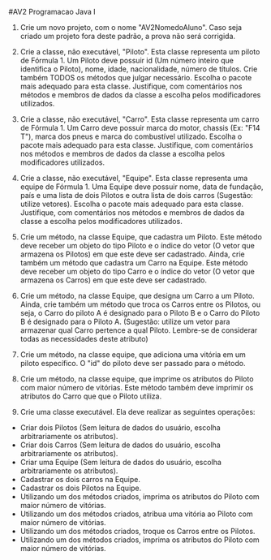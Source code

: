 #AV2 Programacao Java I
1. Crie um novo projeto, com o nome "AV2NomedoAluno". Caso seja criado um projeto fora deste padrão, a prova não será corrigida.

2. Crie a classe, não executável, "Piloto". Esta classe representa um piloto de Fórmula 1.
Um Piloto deve possuir id (Um número inteiro que identifica o Piloto), nome, idade, nacionalidade, número de títulos. Crie também TODOS os métodos que julgar necessário. Escolha o pacote mais adequado para esta classe. Justifique, com comentários nos métodos e membros de dados da classe a escolha pelos modificadores utilizados.

3. Crie a classe, não executável, "Carro". Esta classe representa um carro de Fórmula 1.
Um Carro deve possuir marca do motor, chassis (Ex: "F14 T"), marca dos pneus e marca do combustível utilizado. Escolha o pacote mais adequado para esta classe. Justifique, com comentários nos métodos e membros de dados da classe a escolha pelos modificadores utilizados.

4. Crie a classe, não executável, "Equipe". Esta classe representa uma equipe de Fórmula 1.
Uma Equipe deve possuir nome, data de fundação, país e uma lista de dois Pilotos e outra lista de dois carros (Sugestão: utilize vetores). Escolha o pacote mais adequado para esta classe. Justifique, com comentários nos métodos e membros de dados da classe a escolha pelos modificadores utilizados.

5. Crie um método, na classe Equipe, que cadastra um Piloto. Este método deve receber um objeto do tipo Piloto e o índice do vetor (O vetor que armazena os Pilotos) em que este deve ser cadastrado. Ainda, crie também um método que cadastra um Carro na Equipe. Este método deve receber um objeto do tipo Carro e o índice do vetor (O vetor que armazena os Carros) em que este deve ser cadastrado.

6. Crie um método, na classe Equipe, que designa um Carro a um Piloto. Ainda, crie também um método que troca os Carros entre os Pilotos, ou seja, o Carro do piloto A é designado para o Piloto B e o Carro do Piloto B é designado para o Piloto A. (Sugestão: utilize um vetor para armazenar qual Carro pertence a qual Piloto. Lembre-se de considerar todas as necessidades deste atributo)

7. Crie um método, na classe equipe, que adiciona uma vitória em um piloto específico. O "id" do piloto deve ser passado para o método.

8. Crie um método, na classe equipe, que imprime os atributos do Piloto com maior número de vitórias. Este método também deve imprimir os atributos do Carro que que o Piloto utiliza.

9. Crie uma classe executável. Ela deve realizar as seguintes operações:

* Criar dois Pilotos (Sem leitura de dados do usuário, escolha arbitrariamente os atributos).
* Criar dois Carros (Sem leitura de dados do usuário, escolha arbitrariamente os atributos).
* Criar uma Equipe (Sem leitura de dados do usuário, escolha arbitrariamente os atributos).
* Cadastrar os dois carros na Equipe.
* Cadastrar os dois Pilotos na Equipe.
* Utilizando um dos métodos criados, imprima os atributos do Piloto com maior número de vitórias.
* Utilizando um dos métodos criados, atribua uma vitória ao Piloto com maior número de vitórias.
* Utilizando um dos métodos criados, troque os Carros entre os Pilotos.
* Utilizando um dos métodos criados, imprima os atributos do Piloto com maior número de vitórias.
